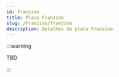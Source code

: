 ```yaml
---
id: franzino
title: Placa Franzino
slug: /Franzino/franzino
description: Detalhes da placa Franzino
---
```


:::warning

TBD

:::